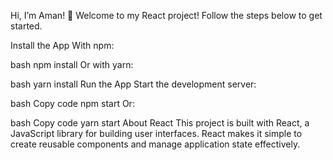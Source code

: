 Hi, I’m Aman! 👋
Welcome to my React project! Follow the steps below to get started.

Install the App
With npm:

bash
npm install
Or with yarn:

bash
yarn install
Run the App
Start the development server:

bash
Copy code
npm start
Or:

bash
Copy code
yarn start
About React
This project is built with React, a JavaScript library for building user interfaces. React makes it simple to create reusable components and manage application state effectively.
